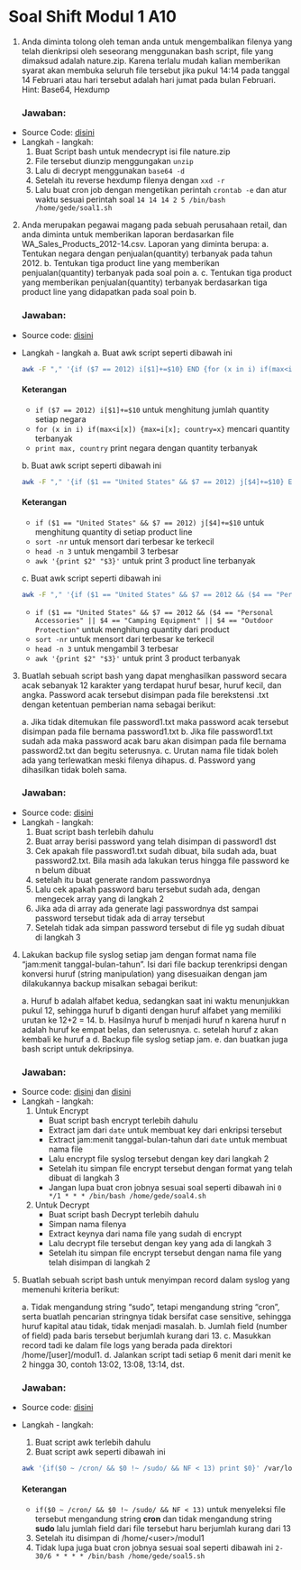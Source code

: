 
# Soal Shift Modul 1 A10
1. Anda diminta tolong oleh teman anda untuk mengembalikan filenya yang telah dienkripsi oleh seseorang menggunakan bash script, file yang dimaksud adalah nature.zip. Karena terlalu mudah kalian memberikan syarat akan membuka seluruh file tersebut jika pukul 14:14 pada tanggal 14 Februari atau hari tersebut adalah hari jumat pada bulan Februari.
Hint: Base64, Hexdump
	### Jawaban:
* Source Code: [disini](/soal1.sh)
* Langkah - langkah:
	1. Buat Script bash untuk mendecrypt isi file nature.zip 
	2. File tersebut diunzip menggungakan `unzip`
	3. Lalu di decrypt menggunakan `base64 -d`
	4. Setelah itu reverse hexdump filenya dengan `xxd -r`
	5. Lalu buat cron job dengan mengetikan perintah `crontab -e` dan atur waktu sesuai perintah soal
	`14 14 14 2 5 /bin/bash /home/gede/soal1.sh`
	
2. Anda merupakan pegawai magang pada sebuah perusahaan retail, dan anda diminta untuk memberikan laporan berdasarkan file WA_Sales_Products_2012-14.csv. Laporan yang diminta berupa:
	a. Tentukan negara dengan penjualan(quantity) terbanyak pada tahun 2012.
	b. Tentukan tiga product line yang memberikan penjualan(quantity) terbanyak pada soal poin a.
	c. Tentukan tiga product yang memberikan penjualan(quantity) terbanyak berdasarkan tiga product line yang didapatkan pada soal poin b. 
	### Jawaban: 
* Source code: [disini](/soal2.sh)
* Langkah - langkah
	a. Buat awk script seperti dibawah ini
	``` bash
	awk -F "," '{if ($7 == 2012) i[$1]+=$10} END {for (x in i) if(max<i[x]) {max=i[x]; country=x} print max, country}' /home/gede/modul1/WA_Sales_Products_2012-14.csv
	```
	#### Keterangan
	* `if ($7 == 2012) i[$1]+=$10` untuk menghitung jumlah quantity setiap negara
	* `for (x in i) if(max<i[x]) {max=i[x]; country=x}` mencari quantity terbanyak
	* `print max, country` print negara dengan quantity terbanyak

	b. Buat awk script seperti dibawah ini
	```bash
	awk -F "," '{if ($1 == "United States" && $7 == 2012) j[$4]+=$10} END {for (x in j) {print j[x], x}}' /home/gede/modul1/WA_Sales_Products_2012-14.csv | sort -nr | head -n 3 | awk '{print $2" "$3}'
	```
	#### Keterangan
	* `if ($1 == "United States" && $7 == 2012) j[$4]+=$10` untuk menghitung quantity di setiap product line
	* `sort -nr` untuk mensort dari terbesar ke terkecil
	* `head -n 3` untuk mengambil 3 terbesar
	* `awk '{print $2" "$3}'` untuk print 3 product line terbanyak

	c. Buat awk script seperti dibawah ini
	```bash
	awk -F "," '{if ($1 == "United States" && $7 == 2012 && ($4 == "Personal Accessories" || $4 == "Camping Equipment" || $4 == "Outdoor Protection")) k[$6]+=$10} END {for (x in k) {print k[x], x}}' /home/gede/modul1/WA_Sales_Products_2012-14.csv | sort -nr | head -n 3 | awk '{print $2" "$3}'
	```
	* `if ($1 == "United States" && $7 == 2012 && ($4 == "Personal Accessories" || $4 == "Camping Equipment" || $4 == "Outdoor Protection"` untuk menghitung quantity dari product
	*  `sort -nr` untuk mensort dari terbesar ke terkecil
	* `head -n 3` untuk mengambil 3 terbesar
	* `awk '{print $2" "$3}'` untuk print 3 product terbanyak

3. Buatlah sebuah script bash yang dapat menghasilkan password secara acak sebanyak 12 karakter yang terdapat huruf besar, huruf kecil, dan angka. Password acak tersebut disimpan pada file berekstensi .txt dengan ketentuan pemberian nama sebagai berikut:

	a. Jika tidak ditemukan file password1.txt maka password acak tersebut disimpan pada file bernama password1.txt
	b. Jika file password1.txt sudah ada maka password acak baru akan disimpan pada file bernama password2.txt dan begitu seterusnya.
	c. Urutan nama file tidak boleh ada yang terlewatkan meski filenya dihapus.
	d. Password yang dihasilkan tidak boleh sama.
	### Jawaban:
* Source code: [disini](/soal3.sh)
* Langkah - langkah:
	 1. Buat script bash terlebih dahulu
	 2. Buat array berisi password yang telah disimpan di password1 dst
	 3. Cek apakah file password1.txt sudah dibuat, bila sudah ada, buat password2.txt. Bila masih ada lakukan terus hingga file password ke n belum dibuat
	 4. setelah itu buat generate random passwordnya
	 5. Lalu cek apakah password baru tersebut sudah ada, dengan mengecek array yang di langkah 2
	 6. Jika ada di array ada generate lagi passwordnya dst sampai password tersebut tidak ada di array tersebut
	 7. Setelah tidak ada simpan password tersebut di file yg sudah dibuat di langkah 3
4. Lakukan backup file syslog setiap jam dengan format nama file “jam:menit tanggal-bulan-tahun”. Isi dari file backup terenkripsi dengan konversi huruf (string manipulation) yang disesuaikan dengan jam dilakukannya backup misalkan sebagai berikut:

	a. Huruf b adalah alfabet kedua, sedangkan saat ini waktu menunjukkan pukul 12, sehingga huruf b diganti dengan huruf alfabet yang memiliki urutan ke 12+2 = 14.
	b. Hasilnya huruf b menjadi huruf n karena huruf n adalah huruf ke empat belas, dan seterusnya.
	c. setelah huruf z akan kembali ke huruf a
	d. Backup file syslog setiap jam.
	e. dan buatkan juga bash script untuk dekripsinya.
	### Jawaban:
* Source code: [disini](/soal4.sh) dan [disini](/soal4_decrypt.sh)
* Langkah - langkah:
	1. Untuk Encrypt
		* Buat script bash encrypt terlebih dahulu
		* Extract jam dari `date` untuk membuat key dari enkripsi tersebut
		* Extract jam:menit tanggal-bulan-tahun dari `date` untuk membuat nama file
		* Lalu encrypt file syslog tersebut dengan key dari langkah 2
		* Setelah itu simpan file encrypt tersebut dengan format yang telah dibuat di langkah 3
		* Jangan lupa buat cron jobnya sesuai soal seperti dibawah ini
		`0 */1 * * * /bin/bash /home/gede/soal4.sh`
	2. Untuk Decrypt
		* Buat script bash Decrypt terlebih dahulu
		* Simpan nama filenya
		* Extract keynya dari nama file yang sudah di encrypt
		* Lalu decrypt file tersebut dengan key yang ada di langkah 3
		* Setelah itu simpan file encrypt tersebut dengan nama file yang telah disimpan di langkah 2
5. Buatlah sebuah script bash untuk menyimpan record dalam syslog yang memenuhi kriteria berikut:

	a. Tidak mengandung string “sudo”, tetapi mengandung string “cron”, serta buatlah pencarian stringnya tidak bersifat case sensitive, sehingga huruf kapital atau tidak, tidak menjadi masalah.
	b. Jumlah field (number of field) pada baris tersebut berjumlah kurang dari 13.
	c. Masukkan record tadi ke dalam file logs yang berada pada direktori /home/[user]/modul1.
	d. Jalankan script tadi setiap 6 menit dari menit ke 2 hingga 30, contoh 13:02, 13:08, 13:14, dst.
	### Jawaban:
* Source code: [disini](/soal5.sh)
* Langkah - langkah:
	1. Buat script awk terlebih dahulu
	2. Buat script awk seperti dibawah ini
	```bash
	awk '{if($0 ~ /cron/ && $0 !~ /sudo/ && NF < 13) print $0}' /var/log/syslog > /home/gede/modul1/soal5.log
	```
	#### Keterangan
	* `if($0 ~ /cron/ && $0 !~ /sudo/ && NF < 13)` untuk menyeleksi file tersebut mengandung string **cron** dan tidak mengandung string **sudo** lalu jumlah field dari file tersebut haru berjumlah kurang dari 13
	
	3. Setelah itu disimpan di /home/\<user>/modul1
	4. Tidak lupa juga buat cron jobnya sesuai soal seperti dibawah ini
	`2-30/6 * * * * /bin/bash /home/gede/soal5.sh`
